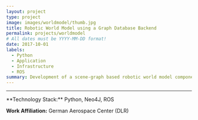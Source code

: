 ```yaml
---
layout: project
type: project
image: images/worldmodel/thumb.jpg
title: Robotic World Model using a Graph Database Backend
permalink: projects/worldmodel
# All dates must be YYYY-MM-DD format!
date: 2017-10-01
labels:
  - Python
  - Application
  - Infrastructure
  - ROS
summary: Development of a scene-graph based robotic world model component used for storing and querying information about task-relevant objects in the robot's environment.
---
```


<!--<a href="https://raw.githubusercontent.com/SebastianRiedel/sebastianriedel.github.io/master/images/logview/logview.png" class="ui large right floated rounded image">
  <img src="../images/template_thumb.jpg">
</a>

This should be a one or two sentence introduction to what the project is about and what the goal was. A bit more would be good for better formatting and that the next headline is full width. I can even add a third sentence so which explain why this is important or what I gained from this project in terms of lessons learned or what I found interesting about it.

### Accomplishments, Highlights, Responsibilities
- bullet one
- bullet two
- bullet three

### References, Further Material
- [1] Guerin, Kelleher R., Sebastian D. Riedel, Jonathan Bohren, and Gregory D. Hager. <a href="https://ieeexplore.ieee.org/abstract/document/6942739">"Adjutant: A framework for flexible human-machine collaborative systems."</a> In 2014 IEEE/RSJ International Conference on Intelligent Robots and Systems, pp. 1392-1399. IEEE, 2014.
- [2] bullet two
-->

<hr>
**Technology Stack:** Python, Neo4J, ROS

**Work Affiliation:** German Aerospace Center (DLR)
